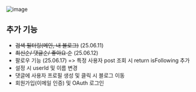 ![image](https://github.com/user-attachments/assets/8992f661-a347-4e87-9ee2-37bb5bf59243)


## 추가 기능

- ~~검색 필터링(메인, 내 블로그)~~ (25.06.11)
- ~~최신순/ 댓글순/ 좋아요 순~~ (25.06.12)
- 팔로우 기능 (25.06.17)
 => 특정  사용자 post 조회 시 return isFollowing 추가 
- 설정 시 userId 및 이름 변경
- 댓글에 사용자 프로필 생성 및 클릭 시 블로그 이동
- 회원가입(이메일 인증) 및 OAuth 로그인
